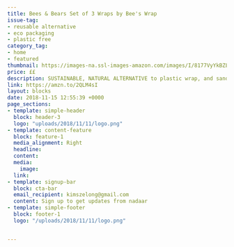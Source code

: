 ```yaml
---
title: Bees & Bears Set of 3 Wraps by Bee's Wrap
issue-tag:
- reusable alternative
- eco packaging 
- plastic free
category_tag:
- home
- featured
thumbnail: https://images-na.ssl-images-amazon.com/images/I/8177VyYkBZL._SL1500_.jpg
price: ££
description: SUSTAINABLE, NATURAL ALTERNATIVE to plastic wrap, and sandwich bags. Also makes a great earth friendly gift for those always on the go!
link: https://amzn.to/2QLM4sI
layout: blocks
date: 2018-11-15 12:55:39 +0000
page_sections:
- template: simple-header
  block: header-3
  logo: "uploads/2018/11/11/logo.png"
- template: content-feature
  block: feature-1
  media_alignment: Right
  headline: 
  content: 
  media:
    image: 
  link: 
- template: signup-bar
  block: cta-bar
  email_recipient: kimszelong@gmail.com
  content: Sign up to get updates from nadaar
- template: simple-footer
  block: footer-1
  logo: "/uploads/2018/11/11/logo.png"


---
```


